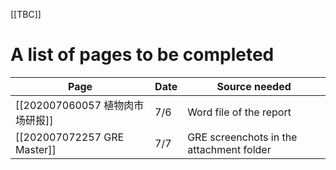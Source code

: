 [[TBC]] 

# A list of pages to be completed

Page | Date | Source needed
----------|----------|----------
[[202007060057 植物肉市场研报]] | 7/6 | Word file of the report
[[202007072257 GRE Master]] | 7/7 | GRE screenchots in the attachment folder



